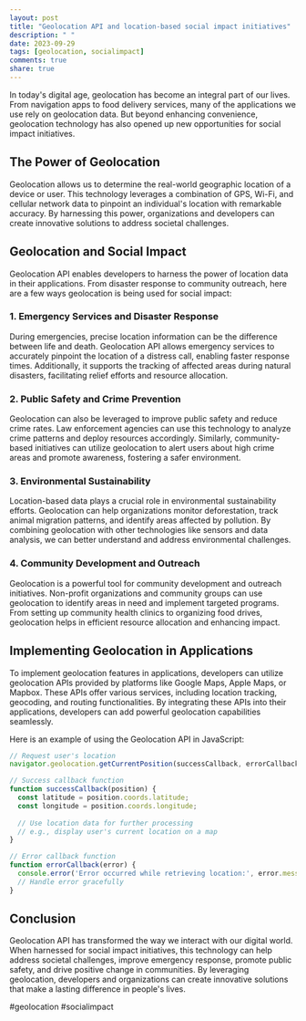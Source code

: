 ```yaml
---
layout: post
title: "Geolocation API and location-based social impact initiatives"
description: " "
date: 2023-09-29
tags: [geolocation, socialimpact]
comments: true
share: true
---
```


In today's digital age, geolocation has become an integral part of our lives. From navigation apps to food delivery services, many of the applications we use rely on geolocation data. But beyond enhancing convenience, geolocation technology has also opened up new opportunities for social impact initiatives.

## The Power of Geolocation

Geolocation allows us to determine the real-world geographic location of a device or user. This technology leverages a combination of GPS, Wi-Fi, and cellular network data to pinpoint an individual's location with remarkable accuracy. By harnessing this power, organizations and developers can create innovative solutions to address societal challenges.

## Geolocation and Social Impact

Geolocation API enables developers to harness the power of location data in their applications. From disaster response to community outreach, here are a few ways geolocation is being used for social impact:

### 1. Emergency Services and Disaster Response

During emergencies, precise location information can be the difference between life and death. Geolocation API allows emergency services to accurately pinpoint the location of a distress call, enabling faster response times. Additionally, it supports the tracking of affected areas during natural disasters, facilitating relief efforts and resource allocation.

### 2. Public Safety and Crime Prevention

Geolocation can also be leveraged to improve public safety and reduce crime rates. Law enforcement agencies can use this technology to analyze crime patterns and deploy resources accordingly. Similarly, community-based initiatives can utilize geolocation to alert users about high crime areas and promote awareness, fostering a safer environment.

### 3. Environmental Sustainability

Location-based data plays a crucial role in environmental sustainability efforts. Geolocation can help organizations monitor deforestation, track animal migration patterns, and identify areas affected by pollution. By combining geolocation with other technologies like sensors and data analysis, we can better understand and address environmental challenges.

### 4. Community Development and Outreach

Geolocation is a powerful tool for community development and outreach initiatives. Non-profit organizations and community groups can use geolocation to identify areas in need and implement targeted programs. From setting up community health clinics to organizing food drives, geolocation helps in efficient resource allocation and enhancing impact.

## Implementing Geolocation in Applications

To implement geolocation features in applications, developers can utilize geolocation APIs provided by platforms like Google Maps, Apple Maps, or Mapbox. These APIs offer various services, including location tracking, geocoding, and routing functionalities. By integrating these APIs into their applications, developers can add powerful geolocation capabilities seamlessly.

Here is an example of using the Geolocation API in JavaScript:

```javascript
// Request user's location
navigator.geolocation.getCurrentPosition(successCallback, errorCallback);

// Success callback function
function successCallback(position) {
  const latitude = position.coords.latitude;
  const longitude = position.coords.longitude;
  
  // Use location data for further processing
  // e.g., display user's current location on a map
}

// Error callback function
function errorCallback(error) {
  console.error('Error occurred while retrieving location:', error.message);
  // Handle error gracefully
}
```

## Conclusion

Geolocation API has transformed the way we interact with our digital world. When harnessed for social impact initiatives, this technology can help address societal challenges, improve emergency response, promote public safety, and drive positive change in communities. By leveraging geolocation, developers and organizations can create innovative solutions that make a lasting difference in people's lives.

#geolocation #socialimpact
